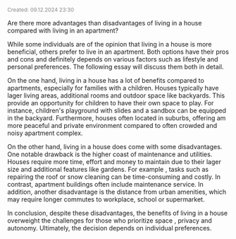 <span style="font-size:12px; color:#888888;">Created: 09.12.2024 23:30</span>

Are there more advantages than disadvantages of living in a house compared with living in an apartment?

While some individuals are of the opinion that living in a house is more beneficial, others prefer to live in an apartment. Both options have their pros and cons and definitely depends on  various factors such as lifestyle and personal preferences. The following essay will discuss them both in detail.

On the one hand, living in a house has a lot of benefits compared to apartments, especially for families with a children. Houses typically have lager living areas, additional rooms and outdoor space like backyards. This provide an opportunity for children to have their own space to play. For instance, children's playground with slides and a sandbox can be equipped in the backyard.  Furthermore, houses often located in suburbs, offering  am more peaceful and private environment compared to often crowded and noisy apartment complex.

On the other hand, living in a house does come with some disadvantages.  One notable drawback is the higher coast of maintenance and utilities. Houses require more time, effort and money to maintain due to their lager size and additional features like gardens. For example , tasks such as repairing the roof or snow cleaning can be time-consuming and costly. In contrast, apartment buildings often include maintenance service. In addition, another disadvantage is the distance from urban amenities, which may require longer commutes to workplace, school or supermarket.

In conclusion,  despite these disadvantages, the benefits  of living in a house overweight the challenges for those who prioritize space , privacy and autonomy. Ultimately, the decision depends on individual preferences.

